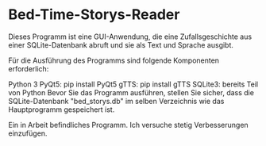 # Bed-Time-Storys-Reader

Dieses Programm ist eine GUI-Anwendung, die eine Zufallsgeschichte aus einer SQLite-Datenbank abruft und sie als Text und Sprache ausgibt.

Für die Ausführung des Programms sind folgende Komponenten erforderlich:

Python 3
PyQt5: pip install PyQt5
gTTS: pip install gTTS
SQLite3: bereits Teil von Python
Bevor Sie das Programm ausführen, stellen Sie sicher, dass die SQLite-Datenbank "bed_storys.db" im selben Verzeichnis wie das Hauptprogramm gespeichert ist.

Ein in Arbeit befindliches Programm.
Ich versuche stetig Verbesserungen einzufügen.
